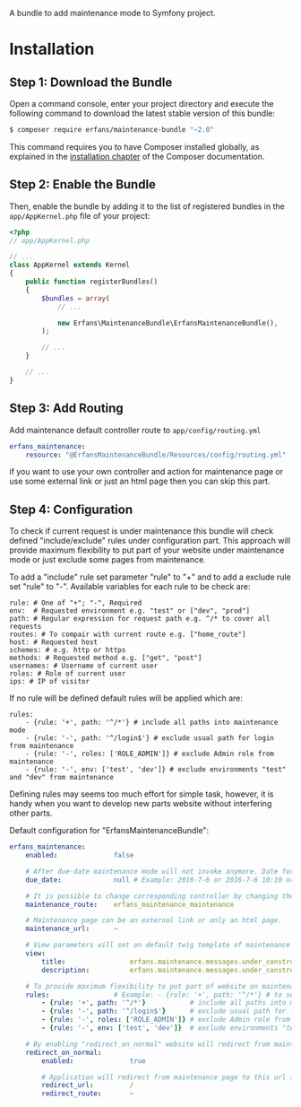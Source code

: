 A bundle to add maintenance mode to Symfony project.

Installation
============

Step 1: Download the Bundle
---------------------------

Open a command console, enter your project directory and execute the
following command to download the latest stable version of this bundle:

```bash
$ composer require erfans/maintenance-bundle "~2.0"
```

This command requires you to have Composer installed globally, as explained
in the [installation chapter](https://getcomposer.org/doc/00-intro.md)
of the Composer documentation.

Step 2: Enable the Bundle
-------------------------

Then, enable the bundle by adding it to the list of registered bundles
in the `app/AppKernel.php` file of your project:

```php
<?php
// app/AppKernel.php

// ...
class AppKernel extends Kernel
{
    public function registerBundles()
    {
        $bundles = array(
            // ...

            new Erfans\MaintenanceBundle\ErfansMaintenanceBundle(),
        );

        // ...
    }

    // ...
}
```

Step 3: Add Routing
-------------------
Add maintenance default controller route to `app/config/routing.yml`
```Yaml
erfans_maintenance:
    resource: "@ErfansMaintenanceBundle/Resources/config/routing.yml"
```    
if you want to use your own controller and action for maintenance page 
or use some external link or just an html page then you can skip this part. 

Step 4: Configuration
---------------------
To check if current request is under maintenance this bundle will check
defined "include/exclude" rules under configuration part. This approach 
will provide maximum flexibility to put part of your website under 
maintenance mode or just exclude some pages from maintenance.

To add a "include" rule set parameter "rule" to "+" and to add a exclude
rule set "rule" to "-". Available variables for each rule to be check are:
```
rule: # One of "+"; "-", Required
env:  # Requested environment e.g. "test" or ["dev", "prod"]
path: # Regular expression for request path e.g. ^/* to cover all requests
routes: # To compair with current route e.g. ["home_route"]
host: # Requested host
schemes: # e.g. http or https 
methods: # Requested method e.g. ["get", "post"]
usernames: # Username of current user            
roles: # Role of current user               
ips: # IP of visitor                
```

If no rule will be defined default rules will be applied which are:
```
rules:
    - {rule: '+', path: '^/*'} # include all paths into maintenance mode
    - {rule: '-', path: '^/login$'} # exclude usual path for login from maintenance
    - {rule: '-', roles: ['ROLE_ADMIN']} # exclude Admin role from maintenance
    - {rule: '-', env: ['test', 'dev']} # exclude environments "test" and "dev" from maintenance 
```

Defining rules may seems too much effort for simple task, however, it is 
handy when you want to develop new parts website without interfering other 
parts.

Default configuration for "ErfansMaintenanceBundle":
```Yaml
erfans_maintenance:
    enabled:              false

    # After due-date maintenance mode will not invoke anymore. Date format should be 'YYYY-MM-DD' or 'YYYY-MM-DD HH:MM:SS' or 'YYYY-MM-DD HH:MM:SS +/-TT:TT' or timestamp
    due_date:             null # Example: 2016-7-6 or 2016-7-6 10:10 or 2016-7-6 10:10:10 +02:00 or 1467763200

    # It is possible to change corresponding controller by changing the route name.
    maintenance_route:    erfans_maintenance_maintenance

    # Maintenance page can be an external link or only an html page.
    maintenance_url:      ~

    # View parameters will set on default twig template of maintenance bundle. These values will translate before rendering
    view:
        title:                erfans.maintenance.messages.under_construction.title
        description:          erfans.maintenance.messages.under_construction.description

    # To provide maximum flexibility to put part of website on maintenance mode by defining 'include' or 'exclude' rules.
    rules:                # Example: - {rule: '+', path: '^/*'} # to set maintenance mode for whole website
        - {rule: '+', path: '^/*'}           # include all paths into maintenance mode
        - {rule: '-', path: '^/login$'}      # exclude usual path for login from maintenance
        - {rule: '-', roles: ['ROLE_ADMIN']} # exclude Admin role from maintenance
        - {rule: '-', env: ['test', 'dev']}  # exclude environments "test" and "dev" from maintenance

    # By enabling "redirect_on_normal" website will redirect from maintenance page if maintenance mode is disabled.
    redirect_on_normal:
        enabled:              true

        # Application will redirect from maintenance page to this url if maintenance_mode is false. You can only set one of redirect_url or redirect_route
        redirect_url:         /
        redirect_route:       ~
```        